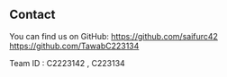 ## Contact
You can find us on GitHub: https://github.com/saifurc42
                            https://github.com/TawabC223134

Team ID  : C2223142 , C223134
